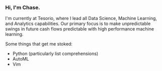 ### Hi, I'm Chase.

I'm currently at Tesorio, where I lead all Data Science, Machine Learning, and Analytics capabilities.  Our primary focus is to make unpredictable swings in future cash flows predictable with high performance machine learning.
  
  
Some things that get me stoked:
- Python (particularly list comprehensions)
- AutoML 
- Vim

